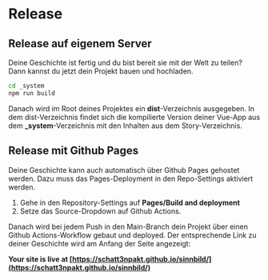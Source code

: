 # Release

## Release auf eigenem Server

Deine Geschichte ist fertig und du bist bereit sie mit der Welt zu teilen?
Dann kannst du jetzt dein Projekt bauen und hochladen.

```bash
cd _system
npm run build
```

Danach wird im Root deines Projektes ein **dist**-Verzeichnis ausgegeben.
In dem dist-Verzeichnis findet sich die kompilierte Version deiner Vue-App aus dem **_system**-Verzeichnis mit den Inhalten aus dem Story-Verzeichnis.

## Release mit Github Pages

Deine Geschichte kann auch automatisch über Github Pages gehostet werden. Dazu muss das Pages-Deployment in den Repo-Settings aktiviert werden.

1. Gehe in den Repository-Settings auf **Pages/Build and deployment**
2. Setze das Source-Dropdown auf Github Actions.

Danach wird bei jedem Push in den Main-Branch dein Projekt über einen Github Actions-Workflow gebaut und deployed. Der entsprechende Link zu deiner Geschichte wird am Anfang der Seite angezeigt:

**Your site is live at [https://schatt3npakt.github.io/sinnbild/](https://schatt3npakt.github.io/sinnbild/)**